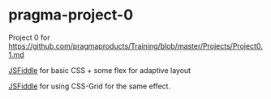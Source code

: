 # pragma-project-0
Project 0 for https://github.com/pragmaproducts/Training/blob/master/Projects/Project0.1.md

[JSFiddle](https://jsfiddle.net/InquisitorJax/5qz91tw8/1/) for basic CSS + some flex for adaptive layout

[JSFiddle](https://jsfiddle.net/InquisitorJax/tcradcp3/) for using CSS-Grid for the same effect. 



